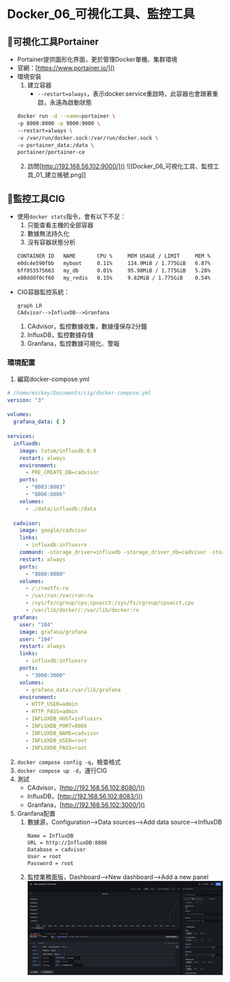 # Docker_06_可視化工具、監控工具
## 🐳可視化工具Portainer
- Portainer提供圖形化界面，更於管理Docker單機、集群環境
- 官網：[https://www.portainer.io/]()
- 環境安裝
	1. 建立容器
		- `--restart=always`，表示docker.service重啟時，此容器也會跟著重啟，永遠為啟動狀態
	```bash
	docker run -d --name=portainer \
	-p 8000:8000 -p 9000:9000 \
	--restart=always \
	-v /var/run/docker.sock:/var/run/docker.sock \
	-v portainer_data:/data \
	portainer/portainer-ce
	```
	2. 訪問[http://192.168.56.102:9000/]()
		![[Docker_06_可視化工具、監控工具_01_建立帳號.png]]

## 🐳監控工具CIG
- 使用`docker stats`指令，會有以下不足：
	1. 只能查看主機的全部容器
	2. 數據無法持久化
	3. 沒有容器狀態分析
	```bash
	CONTAINER ID   NAME       CPU %     MEM USAGE / LIMIT     MEM %     NET I/O       BLOCK I/O         PIDS
	e0dc4e590fbb   myboot     0.11%     124.9MiB / 1.775GiB   6.87%     2.09kB / 0B   7.85MB / 0B       27
	6ff053575663   my_db      0.01%     95.98MiB / 1.775GiB   5.28%     2.2kB / 0B    6.64MB / 29.7kB   10
	e80dddf0cf60   my_redis   0.15%     9.82MiB / 1.775GiB    0.54%     2.38kB / 0B   4.43MB / 0B       5
	```
- CIG容器監控系統：
	```mermaid
	graph LR 
	CAdvisor-->InfluxDB-->Granfana
	```
	1. CAdvisor，監控數據收集，數據僅保存2分鐘
	2. InfluxDB，監控數據存儲
	3. Granfana，監控數據可視化、警報

### 環境配置
1. 編寫docker-compose.yml
```yaml
# /home/mickey/Documents/cig/docker-compose.yml
version: "3"

volumes:
  grafana_data: { }

services:
  influxdb:
    image: tutum/influxdb:0.9
    restart: always
    environment:
      - PRE_CREATE_DB=cadvisor
    ports:
      - "8083:8083"
      - "8086:8086"
    volumes:
      - ./data/influxdb:/data

  cadvisor:
    image: google/cadvisor
    links:
      - influxdb:influxsrv
    command: -storage_driver=influxdb -storage_driver_db=cadvisor -storage_driver_host=influxsrv:8086
    restart: always
    ports:
      - "8080:8080"
    volumes:
      - /:/rootfs:ro
      - /var/run:/var/run:rw
      - /sys/fs/cgroup/cpu,cpuacct:/sys/fs/cgroup/cpuacct,cpu
      - /var/lib/docker/:/var/lib/docker:ro
  grafana:
    user: "104"
    image: grafana/grafana
    user: "104"
    restart: always
    links:
      - influxdb:influxsrv
    ports:
      - "3000:3000"
    volumes:
      - grafana_data:/var/lib/grafana
    environment:
      - HTTP_USER=admin
      - HTTP_PASS=admin
      - INFLUXDB_HOST=influxsrv
      - INFLUXDB_PORT=8086
      - INFLUXDB_NAME=cadvisor
      - INFLUXDB_USER=root
      - INFLUXDB_PASS=root
```
2. `docker compose config -q`，檢查格式
3. `docker compose up -d`，運行CIG
4. 測試
	- CAdvisor，[http://192.168.56.102:8080/]()
	- InfluxDB，[http://192.168.56.102:8083/]()
	- Granfana，[http://192.168.56.102:3000/]()
5. Granfana配置
	1. 數據源，Configuration-->Data sources-->Add data source-->InfluxDB
		```console
		Name = InfluxDB
		URL = http://InfluxDB:8086
		Database = cadvisor
		User = root
		Password = root
		```
	2. 監控業務面版，Dashboard-->New dashboard-->Add a new panel
		![Docker_06_可視化工具、監控工具_01_Granfana New Dashboard](https://github.com/MickeyHuang233/CodingStudyNote/blob/main/04_%E9%9B%B2%E7%AB%AF%E6%8A%80%E8%A1%93/01_%E5%AE%B9%E5%99%A8%E6%8A%80%E8%A1%93/%F0%9F%90%B3Docker/images/Docker_06_%E5%8F%AF%E8%A6%96%E5%8C%96%E5%B7%A5%E5%85%B7%E3%80%81%E7%9B%A3%E6%8E%A7%E5%B7%A5%E5%85%B7_01_Granfana%20New%20Dashboard.png?raw=true)
